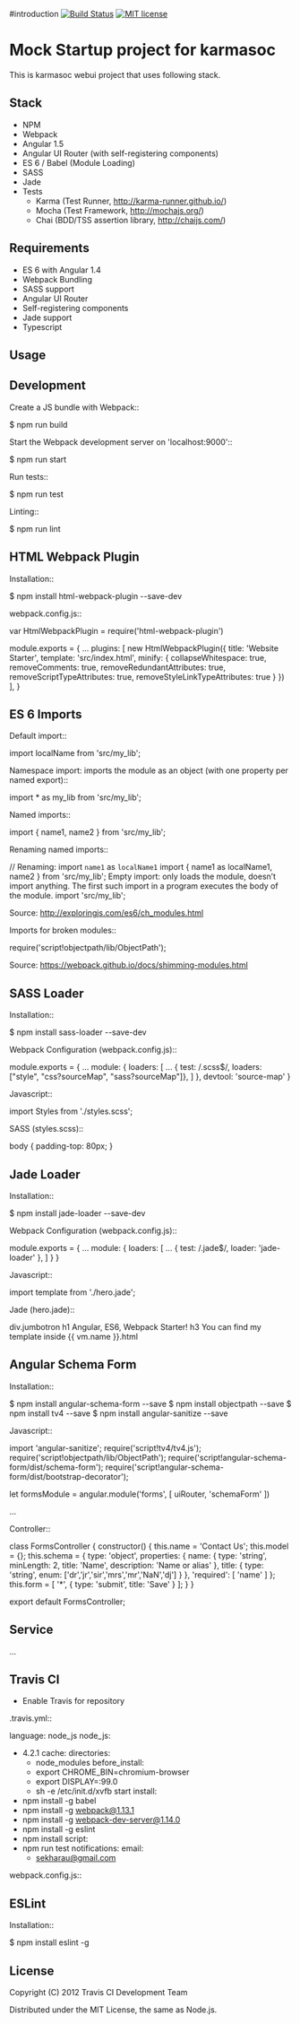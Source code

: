 #introduction
[![Build Status](https://travis-ci.org/sekarmg/karmasoc-webui.svg?branch=master)](https://travis-ci.org/sekarmg/karmasoc-webui)
[![MIT license](http://img.shields.io/badge/license-MIT-brightgreen.svg)](http://opensource.org/licenses/MIT)

# Mock Startup project for karmasoc

This is karmasoc webui project that uses following stack.

Stack
-----

- NPM
- Webpack
- Angular 1.5
- Angular UI Router (with self-registering components)
- ES 6 / Babel (Module Loading)
- SASS
- Jade
- Tests
  - Karma (Test Runner, http://karma-runner.github.io/)
  - Mocha (Test Framework, http://mochajs.org/)
  - Chai (BDD/TSS assertion library, http://chaijs.com/)

Requirements
------------

- ES 6 with Angular 1.4
- Webpack Bundling
- SASS support
- Angular UI Router
- Self-registering components
- Jade support
- Typescript


## Usage

Development
-----------

Create a JS bundle with Webpack::

  $ npm run build

Start the Webpack development server on 'localhost:9000'::

  $ npm run start

Run tests::

  $ npm run test

Linting::

  $ npm run lint


HTML Webpack Plugin
-------------------

Installation::

  $ npm install html-webpack-plugin --save-dev

webpack.config.js::

  var HtmlWebpackPlugin = require('html-webpack-plugin')

  module.exports = {
    ...
    plugins: [
      new HtmlWebpackPlugin({
        title: 'Website Starter',
        template: 'src/index.html',
        minify: {
          collapseWhitespace: true,
          removeComments: true,
          removeRedundantAttributes: true,
          removeScriptTypeAttributes: true,
          removeStyleLinkTypeAttributes: true
        }
      })
    ],
  }


ES 6 Imports
------------

Default import::

  import localName from 'src/my_lib';

Namespace import: imports the module as an object (with one property per named export)::

  import * as my_lib from 'src/my_lib';

Named imports::

  import { name1, name2 } from 'src/my_lib';

Renaming named imports::

  // Renaming: import `name1` as `localName1`
  import { name1 as localName1, name2 } from 'src/my_lib';
Empty import: only loads the module, doesn’t import anything. The first such import in a program executes the body of the module.
  import 'src/my_lib';

Source: http://exploringjs.com/es6/ch_modules.html

Imports for broken modules::

  require('script!objectpath/lib/ObjectPath');

Source: https://webpack.github.io/docs/shimming-modules.html


SASS Loader
-----------

Installation::

  $ npm install sass-loader --save-dev

Webpack Configuration (webpack.config.js)::

  module.exports = {
    ...
    module: {
      loaders: [
        ...
        { test: /\.scss$/, loaders: ["style", "css?sourceMap", "sass?sourceMap"]},
      ]
    },
    devtool: 'source-map'
  }

Javascript::

  import Styles from './styles.scss';

SASS (styles.scss)::

  body {
      padding-top: 80px;
  }


Jade Loader
-----------

Installation::

  $ npm install jade-loader --save-dev

Webpack Configuration (webpack.config.js)::

  module.exports = {
    ...
    module: {
      loaders: [
        ...
        { test: /\.jade$/, loader: 'jade-loader' },
      ]
    }
  }

Javascript::

  import template from './hero.jade';

Jade (hero.jade)::

  div.jumbotron
    h1 Angular, ES6, Webpack Starter!
    h3 You can find my template inside {{ vm.name }}.html


Angular Schema Form
-------------------

Installation::

  $ npm install angular-schema-form --save
  $ npm install objectpath --save
  $ npm install tv4 --save
  $ npm install angular-sanitize --save

Javascript::

  import 'angular-sanitize';
  require('script!tv4/tv4.js');
  require('script!objectpath/lib/ObjectPath');
  require('script!angular-schema-form/dist/schema-form');
  require('script!angular-schema-form/dist/bootstrap-decorator');

  let formsModule = angular.module('forms', [
    uiRouter,
    'schemaForm'
  ])

  ...

Controller::

  class FormsController {
    constructor() {
      this.name = 'Contact Us';
      this.model = {};
      this.schema = {
        type: 'object',
        properties: {
          name: { type: 'string', minLength: 2, title: 'Name', description: 'Name or alias' },
          title: {
            type: 'string',
            enum: ['dr','jr','sir','mrs','mr','NaN','dj']
          }
        },
        'required': [
          'name'
        ]
      };
      this.form = [
        '*',
        {
          type: 'submit',
          title: 'Save'
        }
      ];
    }
  }

  export default FormsController;


Service
-------

...

Travis CI
---------

- Enable Travis for repository

.travis.yml::

  language: node_js
  node_js:
  - 4.2.1
  cache:
    directories:
      - node_modules
  before_install:
    - export CHROME_BIN=chromium-browser
    - export DISPLAY=:99.0
    - sh -e /etc/init.d/xvfb start
  install:
  - npm install -g babel
  - npm install -g webpack@1.13.1
  - npm install -g webpack-dev-server@1.14.0
  - npm install -g eslint
  - npm install
  script:
  - npm run test
  notifications:
    email:
    - sekharau@gmail.com

webpack.config.js::

ESLint
------

Installation::

  $ npm install eslint -g

## License

Copyright (C) 2012 Travis CI Development Team

Distributed under the MIT License, the same as Node.js.